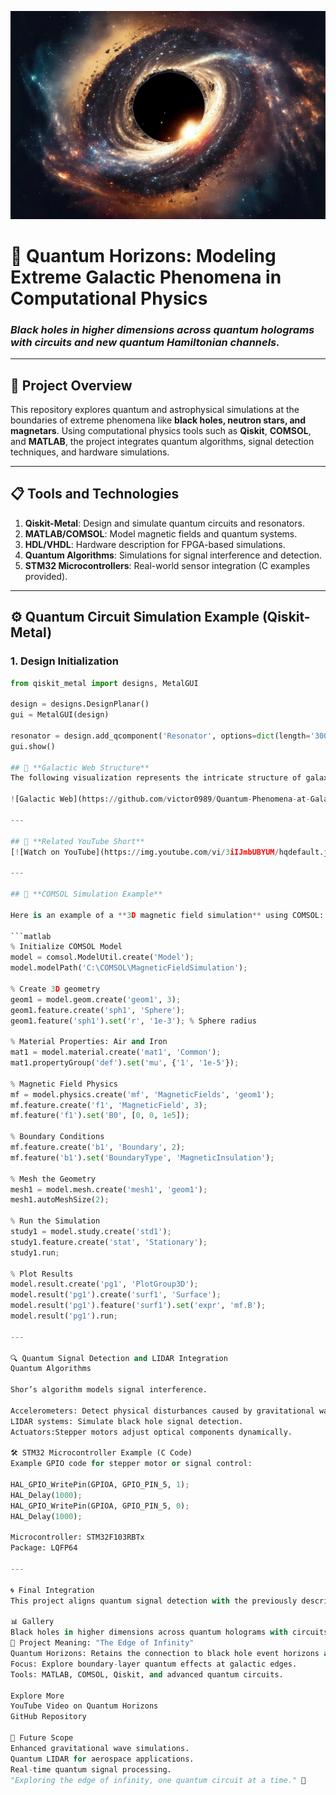 ![Black Hole Image](https://github.com/victor0989/Quantum-Phenomena-at-Galactic-Boundaries/blob/main/important!!/blackhole.jpg)

# 🌌 Quantum Horizons: Modeling Extreme Galactic Phenomena in Computational Physics
### *Black holes in higher dimensions across quantum holograms with circuits and new quantum Hamiltonian channels.*

---

## 🚀 **Project Overview**
This repository explores quantum and astrophysical simulations at the boundaries of extreme phenomena like **black holes, neutron stars, and magnetars**. Using computational physics tools such as **Qiskit**, **COMSOL**, and **MATLAB**, the project integrates quantum algorithms, signal detection techniques, and hardware simulations.

---

## 📋 **Tools and Technologies**
1. **Qiskit-Metal**: Design and simulate quantum circuits and resonators.
2. **MATLAB/COMSOL**: Model magnetic fields and quantum systems.
3. **HDL/VHDL**: Hardware description for FPGA-based simulations.
4. **Quantum Algorithms**: Simulations for signal interference and detection.
5. **STM32 Microcontrollers**: Real-world sensor integration (C examples provided).

---

## ⚙️ **Quantum Circuit Simulation Example (Qiskit-Metal)**

### **1. Design Initialization**
```python
from qiskit_metal import designs, MetalGUI

design = designs.DesignPlanar()
gui = MetalGUI(design)

resonator = design.add_qcomponent('Resonator', options=dict(length='300um'))
gui.show()

## 🌠 **Galactic Web Structure**
The following visualization represents the intricate structure of galaxies connected in a cosmic web. It helps understand **boundary-layer quantum mechanics** at the edge of infinity.

![Galactic Web](https://github.com/victor0989/Quantum-Phenomena-at-Galactic-Boundaries/blob/main/imagen/Hyper_Space/galaxies_structure.png?raw=true)

---

## 🎥 **Related YouTube Short**
[![Watch on YouTube](https://img.youtube.com/vi/3iIJmbUBYUM/hqdefault.jpg)](https://www.youtube.com/shorts/3iIJmbUBYUM)

---

## 🧪 **COMSOL Simulation Example**

Here is an example of a **3D magnetic field simulation** using COMSOL:

```matlab
% Initialize COMSOL Model
model = comsol.ModelUtil.create('Model');
model.modelPath('C:\COMSOL\MagneticFieldSimulation');

% Create 3D geometry
geom1 = model.geom.create('geom1', 3);
geom1.feature.create('sph1', 'Sphere');
geom1.feature('sph1').set('r', '1e-3'); % Sphere radius

% Material Properties: Air and Iron
mat1 = model.material.create('mat1', 'Common');
mat1.propertyGroup('def').set('mu', {'1', '1e-5'});

% Magnetic Field Physics
mf = model.physics.create('mf', 'MagneticFields', 'geom1');
mf.feature.create('f1', 'MagneticField', 3);
mf.feature('f1').set('B0', [0, 0, 1e5]);

% Boundary Conditions
mf.feature.create('b1', 'Boundary', 2);
mf.feature('b1').set('BoundaryType', 'MagneticInsulation');

% Mesh the Geometry
mesh1 = model.mesh.create('mesh1', 'geom1');
mesh1.autoMeshSize(2);

% Run the Simulation
study1 = model.study.create('std1');
study1.feature.create('stat', 'Stationary');
study1.run;

% Plot Results
model.result.create('pg1', 'PlotGroup3D');
model.result('pg1').create('surf1', 'Surface');
model.result('pg1').feature('surf1').set('expr', 'mf.B');
model.result('pg1').run;

---

🔍 Quantum Signal Detection and LIDAR Integration
Quantum Algorithms

Shor’s algorithm models signal interference.

Accelerometers: Detect physical disturbances caused by gravitational waves.
LIDAR systems: Simulate black hole signal detection.
Actuators:Stepper motors adjust optical components dynamically.

🛠️ STM32 Microcontroller Example (C Code)
Example GPIO code for stepper motor or signal control:

HAL_GPIO_WritePin(GPIOA, GPIO_PIN_5, 1);
HAL_Delay(1000);
HAL_GPIO_WritePin(GPIOA, GPIO_PIN_5, 0);
HAL_Delay(1000);

Microcontroller: STM32F103RBTx
Package: LQFP64

---

🌀 Final Integration
This project aligns quantum signal detection with the previously described LIDAR systems, integrating real-world astrophysical simulations with quantum technologies.

📊 Gallery
Black holes in higher dimensions across quantum holograms with circuits and new Hamiltonian channels.
🌌 Project Meaning: "The Edge of Infinity"
Quantum Horizons: Retains the connection to black hole event horizons and quantum-scale exploration.
Focus: Explore boundary-layer quantum effects at galactic edges.
Tools: MATLAB, COMSOL, Qiskit, and advanced quantum circuits.

Explore More
YouTube Video on Quantum Horizons
GitHub Repository

📜 Future Scope
Enhanced gravitational wave simulations.
Quantum LIDAR for aerospace applications.
Real-time quantum signal processing.
"Exploring the edge of infinity, one quantum circuit at a time." 🚀

